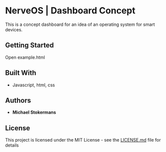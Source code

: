 # NerveOS | Dashboard Concept

This is a concept dashboard for an idea of an operating system for smart devices.

## Getting Started

Open example.html


## Built With

* Javascript, html, css

## Authors

* **Michael Stokermans**

## License

This project is licensed under the MIT License - see the [LICENSE.md](LICENSE.md) file for details